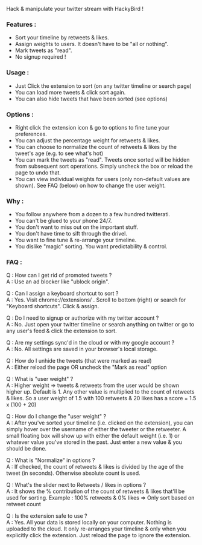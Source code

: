 Hack & manipulate your twitter stream with HackyBird ! 


### Features : 
- Sort your timeline by retweets & likes.
- Assign weights to users. It doesn't have to be "all or nothing".
- Mark tweets as "read".
- No signup required !


### Usage : 
- Just Click the extension to sort (on any twitter timeline or search page)
- You can load more tweets & click sort again.
- You can also hide tweets that have been sorted (see options)


### Options : 
- Right click the extension icon & go to options to fine tune your preferences. 
- You can adjust the percentage weight for retweets & likes.
- You can choose to normalize the count of retweets & likes by the tweet's age (e.g. to see what's hot)
- You can mark the tweets as "read". Tweets once sorted will be hidden from subsequent sort operations. Simply uncheck the box or reload the page to undo that. 
- You can view individual weights for users (only non-default values are shown). See FAQ (below) on how to change the user weight.


### Why : 
- You follow anywhere from a dozen to a few hundred twitterati.
- You can't be glued to your phone 24/7.
- You don't want to miss out on the important stuff.
- You don't have time to sift through the drivel.
- You want to fine tune & re-arrange your timeline.
- You dislike "magic" sorting. You want predictability & control. 


### FAQ :

Q : How can I get rid of promoted tweets ?    
A : Use an ad blocker like "ublock origin". 

Q : Can I assign a keyboard shortcut to sort ?     
A : Yes. Visit chrome://extensions/ . Scroll to bottom (right) or search for "Keyboard shortcuts". Click & assign.

Q : Do I need to signup or authorize with my twitter account ?    
A : No. Just open your twitter timeline or search anything on twitter or go to any user's feed & click the extension to sort. 

Q : Are my settings sync'd in the cloud or with my google account ?     
A : No. All settings are saved in your browser's local storage. 

Q : How do I unhide the tweets (that were marked as read)     
A : Either reload the page OR uncheck the "Mark as read" option 

Q : What is "user weight" ?      
A : Higher weight => tweets & retweets from the user would be shown higher up. 
    Default is 1. Any other value is multiplied to the count of retweets & likes. 
    So a user weight of 1.5 with 100 retweets & 20 likes has a score = 1.5 x (100 + 20)

Q : How do I change the "user weight" ?     
A : After you've sorted your timeline (i.e. clicked on the extension), you can simply hover over the username of either the tweeter or the retweeter. 
    A small floating box will show up with either the default weight (i.e. 1) or whatever value you've stored in the past. 
    Just enter a new value & you should be done. 

Q : What is "Normalize" in options ?      
A : If checked, the count of retweets & likes is divided by the age of the tweet (in seconds). Otherwise absolute count is used.

Q : What's the slider next to Retweets / likes in options ?    
A : It shows the % contribution of the count of retweets & likes that'll be used for sorting. 
    Example : 100% retweets & 0% likes => Only sort based on retweet count

Q : Is the extension safe to use ?    
A : Yes. All your data is stored locally on your computer. Nothing is uploaded to the cloud. It only re-arranges your timeline & only when you explicitly click the extension. Just reload the page to ignore the extension.


